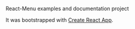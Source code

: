 React-Menu examples and documentation project

It was bootstrapped with [Create React App](https://github.com/facebook/create-react-app).
